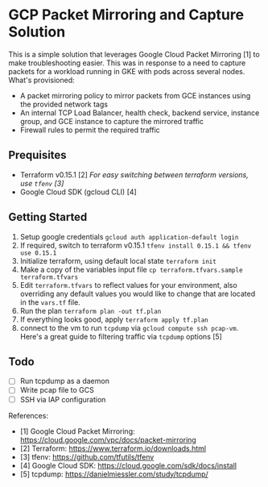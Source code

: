 # GCP Packet Mirroring and Capture Solution

This is a simple solution that leverages Google Cloud Packet Mirroring [1] to make troubleshooting easier.  This was in response to a need to capture packets for a workload running in GKE with pods across several nodes.  What's provisioned:

- A packet mirroring policy to mirror packets from GCE instances using the provided network tags
- An internal TCP Load Balancer, health check, backend service, instance group, and GCE instance to capture the mirrored traffic
- Firewall rules to permit the required traffic

## Prequisites

- Terraform v0.15.1 [2] _For easy switching between terraform versions, use `tfenv` [3]_
- Google Cloud SDK (gcloud CLI) [4]

## Getting Started

1. Setup google credentials `gcloud auth application-default login`
2. If required, switch to terraform v0.15.1 `tfenv install 0.15.1 && tfenv use 0.15.1`
3. Initialize terraform, using default local state `terraform init`
4. Make a copy of the variables input file `cp terraform.tfvars.sample terraform.tfvars`
5. Edit `terraform.tfvars` to reflect values for your environment, also overriding any default values you would like to change that are located in the `vars.tf` file.
6. Run the plan `terraform plan -out tf.plan`
7. If everything looks good, apply `terraform apply tf.plan`
8. connect to the vm to run `tcpdump` via `gcloud compute ssh pcap-vm`.  Here's a great guide to filtering traffic via `tcpdump` options [5]

## Todo

- [ ] Run tcpdump as a daemon
- [ ] Write pcap file to GCS
- [ ] SSH via IAP configuration

References:

- [1] Google Cloud Packet Mirroring: <https://cloud.google.com/vpc/docs/packet-mirroring>
- [2] Terraform: <https://www.terraform.io/downloads.html>
- [3] tfenv: <https://github.com/tfutils/tfenv>
- [4] Google Cloud SDK: <https://cloud.google.com/sdk/docs/install>
- [5] tcpdump: <https://danielmiessler.com/study/tcpdump/>
